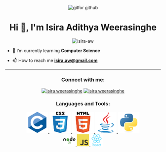 <section align= "center" >
</section><section align= "center" >
  
![gitfor github](https://github.com/user-attachments/assets/b51f0645-8743-4220-9c1c-5b521bb5b7da)


</section>
<h1 align="center">Hi 👋, I'm Isira Adithya Weerasinghe</h1>


<p align="center"> <img src="https://komarev.com/ghpvc/?username=isira-aw&label=Profile%20views&color=0e75b6&style=flat" alt="isira-aw" /> </p>

- 🌱 I’m currently learning **Computer Science**

- 📫 How to reach me **isira.aw@gmail.com**
---
<h3 align="center">Connect with me:</h3>

<p align="center">
<a href="https://linkedin.com/in/isira weerasinghe" target="blank"><img align="center" src="https://raw.githubusercontent.com/rahuldkjain/github-profile-readme-generator/master/src/images/icons/Social/linked-in-alt.svg" alt="isira weerasinghe" height="30" width="40" /></a>
<a href="https://fb.com/isira weerasinghe" target="blank"><img align="center" src="https://raw.githubusercontent.com/rahuldkjain/github-profile-readme-generator/master/src/images/icons/Social/facebook.svg" alt="isira weerasinghe" height="30" width="40" /></a>
</p>

<h3 align="center">Languages and Tools:</h3>

<p align="center"><a href="https://www.cprogramming.com/" target="_blank" rel="noreferrer"> <img src="https://raw.githubusercontent.com/devicons/devicon/master/icons/c/c-original.svg" alt="c" width="70" height="70"/>  </a> <a href="https://www.w3schools.com/css/" target="_blank" rel="noreferrer"> <img src="https://raw.githubusercontent.com/devicons/devicon/master/icons/css3/css3-original-wordmark.svg" alt="css3" width="70" height="70"/> </a> <a href="https://www.w3.org/html/" target="_blank" rel="noreferrer"> <img src="https://raw.githubusercontent.com/devicons/devicon/master/icons/html5/html5-original-wordmark.svg" alt="html5" width="70" height="70"/> </a> <a href="https://www.java.com" target="_blank" rel="noreferrer"> <img src="https://raw.githubusercontent.com/devicons/devicon/master/icons/java/java-original.svg" alt="java" width="70" height="70"/> </a> <a href="https://developer.mozilla.org/en-US/docs/Web/JavaScript" target="_blank" rel="noreferrer">  </a> <a href="https://nodejs.org" target="_blank" rel="noreferrer"> <img src="https://raw.githubusercontent.com/devicons/devicon/master/icons/python/python-original.svg" alt="python" width="70" height="70"/> <br><img src="https://raw.githubusercontent.com/devicons/devicon/master/icons/nodejs/nodejs-original-wordmark.svg" alt="nodejs" width="40" height="40"/> </a> <a href="https://www.python.org" target="_blank" rel="noreferrer">  </a> <a href="https://reactjs.org/" target="_blank" rel="noreferrer"> <img src="https://raw.githubusercontent.com/devicons/devicon/master/icons/javascript/javascript-original.svg" alt="javascript" width="40" height="40"/> <img src="https://raw.githubusercontent.com/devicons/devicon/master/icons/react/react-original-wordmark.svg" alt="react" width="40" height="40"/> </a> </p>


